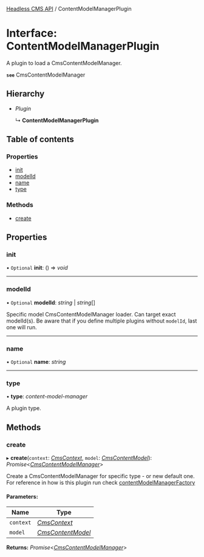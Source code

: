 [Headless CMS API](../index) / ContentModelManagerPlugin

# Interface: ContentModelManagerPlugin

A plugin to load a CmsContentModelManager.

**`see`** CmsContentModelManager

## Hierarchy

* *Plugin*

  ↳ **ContentModelManagerPlugin**

## Table of contents

### Properties

- [init](contentmodelmanagerplugin.md#init)
- [modelId](contentmodelmanagerplugin.md#modelid)
- [name](contentmodelmanagerplugin.md#name)
- [type](contentmodelmanagerplugin.md#type)

### Methods

- [create](contentmodelmanagerplugin.md#create)

## Properties

### init

• `Optional` **init**: () => *void*

___

### modelId

• `Optional` **modelId**: *string* \| *string*[]

Specific model CmsContentModelManager loader. Can target exact modelId(s).
Be aware that if you define multiple plugins without `modelId`, last one will run.

___

### name

• `Optional` **name**: *string*

___

### type

• **type**: *content-model-manager*

A plugin type.

## Methods

### create

▸ **create**(`context`: [*CmsContext*](cmscontext.md), `model`: [*CmsContentModel*](cmscontentmodel.md)): *Promise*<[*CmsContentModelManager*](cmscontentmodelmanager.md)\>

Create a CmsContentModelManager for specific type - or new default one.
For reference in how is this plugin run check [contentModelManagerFactory](https://github.com/webiny/webiny-js/blob/f15676/packages/api-headless-cms/src/content/plugins/crud/contentModel/contentModelManagerFactory.ts)

#### Parameters:

Name | Type |
------ | ------ |
`context` | [*CmsContext*](cmscontext.md) |
`model` | [*CmsContentModel*](cmscontentmodel.md) |

**Returns:** *Promise*<[*CmsContentModelManager*](cmscontentmodelmanager.md)\>
